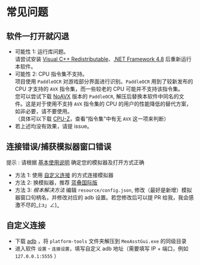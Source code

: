 # 常见问题

## 软件一打开就闪退

- 可能性 1: 运行库问题。  
  请尝试安装 [Visual C++ Redistributable](https://docs.microsoft.com/zh-CN/cpp/windows/latest-supported-vc-redist?view=msvc-160#visual-studio-2015-2017-2019-and-2022)、[.NET Framework 4.8](https://dotnet.microsoft.com/download/dotnet-framework/net48) 后重新运行本软件。
- 可能性 2: CPU 指令集不支持。  
  项目使用 `PaddleOCR` 对游戏部分界面进行识别。`PaddleOCR` 用到了较新发布的 CPU 才支持的 `AVX` 指令集，而一些较老的 CPU 可能并不支持该指令集。  
  您可以尝试下载 [NoAVX](../3rdparty/ppocr_noavx.zip) 版本的 `PaddleOCR`, 解压后替换本软件中同名的文件。这是对于使用不支持 `AVX` 指令集的 CPU 的用户的性能降低的替代方案，如非必要，请不要使用。  
  （具体可以下载 [CPU-Z](https://www.cpuid.com/softwares/cpu-z.html)，查看“指令集”中有无 `AVX` 这一项来判断）  
- 若上述均没有效果，请提 issue。

## 连接错误/捕获模拟器窗口错误

提示 : 请根据 [基本使用说明](../README.md#基本说明) 确定您的模拟器及打开方式正确

- 方法 1: 使用 [自定义连接](#自定义连接) 的方式连接模拟器
- 方法 2: 换模拟器，推荐 [蓝叠国际版](https://www.bluestacks.com/download.html)
- 方法 3: _根本解决方法_ 编辑 `resource/config.json`, 修改（最好是新增）模拟器窗口句柄名，并修改对应的 adb 设置。若您修改后可以提 PR 给我，我会感激不尽的_(:з」∠)_

## 自定义连接

- 下载 [adb](https://dl.google.com/android/repository/platform-tools-latest-windows.zip) ，将 `platform-tools` 文件夹解压到 `MeoAsstGui.exe` 的同级目录
- 进入软件 `设置` - `连接设置`，填写自定义 adb 地址（需要填写 IP + 端口，例如 `127.0.0.1:5555` ）
